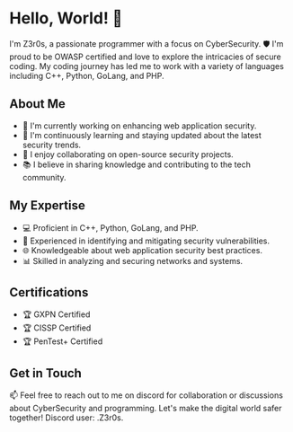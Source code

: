 # Hello, World! 👋

I'm Z3r0s, a passionate programmer with a focus on CyberSecurity. 🛡️ I'm proud to be OWASP certified and love to explore the intricacies of secure coding. My coding journey has led me to work with a variety of languages including C++, Python, GoLang, and PHP.

## About Me

- 🔭 I'm currently working on enhancing web application security.
- 🌱 I'm continuously learning and staying updated about the latest security trends.
- 👯 I enjoy collaborating on open-source security projects.
- 📚 I believe in sharing knowledge and contributing to the tech community.

## My Expertise

- 💻 Proficient in C++, Python, GoLang, and PHP.
- 🔐 Experienced in identifying and mitigating security vulnerabilities.
- 🌐 Knowledgeable about web application security best practices.
- 📊 Skilled in analyzing and securing networks and systems.

## Certifications

- 🏆 GXPN Certified
- 🏆 CISSP Certified
- 🏆 PenTest+ Certified

## Get in Touch

📫 Feel free to reach out to me on discord for collaboration or discussions about CyberSecurity and programming. Let's make the digital world safer together!
          Discord user: .Z3r0s.

